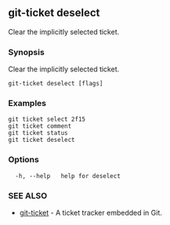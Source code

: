 ## git-ticket deselect

Clear the implicitly selected ticket.

### Synopsis

Clear the implicitly selected ticket.

```
git-ticket deselect [flags]
```

### Examples

```
git ticket select 2f15
git ticket comment
git ticket status
git ticket deselect

```

### Options

```
  -h, --help   help for deselect
```

### SEE ALSO

* [git-ticket](git-ticket.md)	 - A ticket tracker embedded in Git.

